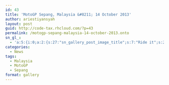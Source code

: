 ```yaml
---
id: 43
title: 'MotoGP Sepang, Malaysia &#8211; 14 October 2013'
author: ariestiyansyah
layout: post
guid: http://code-tax.rhcloud.com/?p=43
permalink: /motogp-sepang-malaysia-14-october-2013.onto
sn_gl_:
  - 'a:5:{i:0;a:2:{s:27:"sn_gallery_post_image_title";s:7:"Ride it";s:21:"sn_gallery_post_image";a:2:{s:2:"id";s:2:"44";s:3:"src";s:86:"http://code-tax.rhcloud.com/wp-content/uploads/2013/10/IMG-20131013-WA0010-252x189.jpg";}}i:1;a:2:{s:27:"sn_gallery_post_image_title";s:9:"Live race";s:21:"sn_gallery_post_image";a:2:{s:2:"id";s:2:"46";s:3:"src";s:86:"http://code-tax.rhcloud.com/wp-content/uploads/2013/10/IMG-20131013-WA0012-252x189.jpg";}}i:2;a:2:{s:27:"sn_gallery_post_image_title";s:5:"Owwwh";s:21:"sn_gallery_post_image";a:2:{s:2:"id";s:2:"45";s:3:"src";s:86:"http://code-tax.rhcloud.com/wp-content/uploads/2013/10/IMG-20131013-WA0011-252x189.jpg";}}i:3;a:2:{s:27:"sn_gallery_post_image_title";s:21:"Stand for Malay Biker";s:21:"sn_gallery_post_image";a:2:{s:2:"id";s:2:"47";s:3:"src";s:86:"http://code-tax.rhcloud.com/wp-content/uploads/2013/10/IMG-20131013-WA0018-252x189.jpg";}}i:4;a:2:{s:27:"sn_gallery_post_image_title";s:13:"Sexy Umbrella";s:21:"sn_gallery_post_image";a:2:{s:2:"id";s:2:"48";s:3:"src";s:86:"http://code-tax.rhcloud.com/wp-content/uploads/2013/10/IMG-20131013-WA0022-252x156.jpg";}}}'
categories:
  - News
tags:
  - Malaysia
  - MotoGP
  - Sepang
format: gallery
---
```

